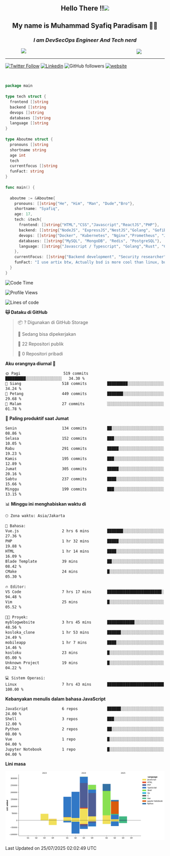 <h2 align="center">

Hello There !!<img src="https://media.giphy.com/media/12oufCB0MyZ1Go/giphy.gif" width="50"></h2>

<h2 align="center">My name is Muhammad Syafiq Paradisam 👋👋</h2>

<h3 align="center"><em>I am DevSecOps Engineer And Tech nerd
</em></h3>

<img align="left" style="margin-left: 50px" src="https://static.zerochan.net/Alina.Clover.1024.4345060.webp" width="315"/>

<img align="center" style="margin-left: 50px" src="https://i.pinimg.com/736x/69/82/aa/6982aafd816ea48f48d0639c7797915c.jpg" width=250/>

<hr/>

[![Twitter Follow](https://img.shields.io/twitter/follow/misteranmol?label=Follow)](https://x.com/FikkzOutfit)
[![Linkedin](https://img.shields.io/badge/-syafiq-blue?style=square&logo=Linkedin&logoColor=white&link=https://www.linkedin.com/in/syafiq-paradisam/)](https://id.linkedin.com/in/syafiq-paradisam-b72749258)
![GitHub followers](https://img.shields.io/github/followers/syafiqparadisam?label=Follower&style=social)
[![website](https://img.shields.io/badge/Website-46a2f1.svg?&style=flat-square&logo=Google-Chrome&logoColor=white&link=https://anmolsingh.me/)](https://syafiq-paradisam.my.id)

<br/>

```go
package main

type tech struct {
  frontend []string
  backend []string
  devops []string
  databases []string
  language []string
}

type Aboutme struct {
  pronouns []string
  shortname string
  age int
  tech
  currentfocus []string
  funFact: string
}

func main() {

  aboutme := &Aboutme{
    pronouns: []string{"He", "Him", "Man", "Dude","Bro"},
    shortname: "Syafiq",
    age: 17,
    tech: &tech{
      frontend: []string{"HTML","CSS","Javascript","ReactJS","PHP"},
      backend: []string{"NodeJS", "ExpressJS","NestJS","Golang", "Gofiber", "Actixweb", "PHP", "Laravel", "Flask"},
      devops: []string{"Docker", "Kubernetes", "Nginx","Prometheus", "Jaeger", "Grafana", "Linux", "CI / CD"},
      databases: []string{"MySQL", "MongoDB", "Redis", "PostgreSQL"},
      language: []string{"Javascript / Typescript", "Golang","Rust", "C", "PHP","C++"}
    },
    currentFocus: []string{"Backend development", "Security researcher", "Blue team security","DevSecOps engineer"},
    funFact: "I use artix btw, Actually bsd is more cool than linux, but i can't use it because software issue, I am weaboo but not too much"
  }
}

```

<!--START_SECTION:waka-->
![Code Time](http://img.shields.io/badge/Code%20Time-380%20hrs%2036%20mins-blue)

![Profile Views](http://img.shields.io/badge/Profil%20dilihat-8-blue)

![Lines of code](https://img.shields.io/badge/Sejak%20Hello%20World%20aku%20telah%20menulis-1.4%20million%20baris%20kode-blue)

**🐱 Dataku di GitHub** 

> 📦 ? Digunakan di GitHub Storage 
 > 
> 💼 Sedang bisa dipekerjakan
 > 
> 📜 22 Repositori publik 
 > 
> 🔑 0 Repositori pribadi 
 > 
**Aku orangnya diurnal 🐤** 

```text
🌞 Pagi                   519 commits         █████████░░░░░░░░░░░░░░░░   34.30 % 
🌆 Siang                  518 commits         █████████░░░░░░░░░░░░░░░░   34.24 % 
🌃 Petang                 449 commits         ███████░░░░░░░░░░░░░░░░░░   29.68 % 
🌙 Malam                  27 commits          ░░░░░░░░░░░░░░░░░░░░░░░░░   01.78 % 
```
📅 **Paling produktif saat Jumat** 

```text
Senin                    134 commits         ██░░░░░░░░░░░░░░░░░░░░░░░   08.86 % 
Selasa                   152 commits         ███░░░░░░░░░░░░░░░░░░░░░░   10.05 % 
Rabu                     291 commits         █████░░░░░░░░░░░░░░░░░░░░   19.23 % 
Kamis                    195 commits         ███░░░░░░░░░░░░░░░░░░░░░░   12.89 % 
Jumat                    305 commits         █████░░░░░░░░░░░░░░░░░░░░   20.16 % 
Sabtu                    237 commits         ████░░░░░░░░░░░░░░░░░░░░░   15.66 % 
Minggu                   199 commits         ███░░░░░░░░░░░░░░░░░░░░░░   13.15 % 
```


📊 **Minggu ini menghabiskan waktu di** 

```text
🕑︎ Zona waktu: Asia/Jakarta

💬 Bahasa: 
Vue.js                   2 hrs 6 mins        ███████░░░░░░░░░░░░░░░░░░   27.36 % 
PHP                      1 hr 32 mins        █████░░░░░░░░░░░░░░░░░░░░   19.88 % 
HTML                     1 hr 14 mins        ████░░░░░░░░░░░░░░░░░░░░░   16.09 % 
Blade Template           39 mins             ██░░░░░░░░░░░░░░░░░░░░░░░   08.42 % 
CMake                    24 mins             █░░░░░░░░░░░░░░░░░░░░░░░░   05.30 % 

🔥 Editor: 
VS Code                  7 hrs 17 mins       ████████████████████████░   94.48 % 
Vim                      25 mins             █░░░░░░░░░░░░░░░░░░░░░░░░   05.52 % 

🐱‍💻 Proyek: 
myblogwebsite            3 hrs 45 mins       ████████████░░░░░░░░░░░░░   48.56 % 
kosloka_clone            1 hr 53 mins        ██████░░░░░░░░░░░░░░░░░░░   24.49 % 
mobileapp                1 hr 7 mins         ████░░░░░░░░░░░░░░░░░░░░░   14.46 % 
kosloku                  23 mins             █░░░░░░░░░░░░░░░░░░░░░░░░   05.00 % 
Unknown Project          19 mins             █░░░░░░░░░░░░░░░░░░░░░░░░   04.22 % 

💻 Sistem Operasi: 
Linux                    7 hrs 43 mins       █████████████████████████   100.00 % 
```

**Kebanyakan menulis dalam bahasa JavaScript** 

```text
JavaScript               6 repos             ██████░░░░░░░░░░░░░░░░░░░   24.00 % 
Shell                    3 repos             ███░░░░░░░░░░░░░░░░░░░░░░   12.00 % 
Python                   2 repos             ██░░░░░░░░░░░░░░░░░░░░░░░   08.00 % 
Vue                      1 repo              █░░░░░░░░░░░░░░░░░░░░░░░░   04.00 % 
Jupyter Notebook         1 repo              █░░░░░░░░░░░░░░░░░░░░░░░░   04.00 % 
```



**Lini masa**

![Lines of Code chart](https://raw.githubusercontent.com/syafiqparadisam/syafiqparadisam/master/assets/bar_graph.png)


 Last Updated on 25/07/2025 02:02:49 UTC
<!--END_SECTION:waka-->
